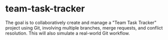 # team-task-tracker
The goal is to collaboratively create and manage a "Team Task Tracker" project using Git, involving multiple branches, merge requests, and conflict resolution. This will also simulate a real-world Git workflow.
